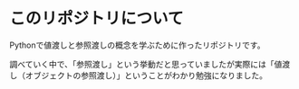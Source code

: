 # このリポジトリについて

Pythonで値渡しと参照渡しの概念を学ぶために作ったリポジトリです。

調べていく中で、「参照渡し」という挙動だと思っていましたが実際には「値渡し（オブジェクトの参照渡し）」ということがわかり勉強になりました。
